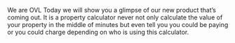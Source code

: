 We are OVL 
Today we will show you a glimpse of our new product that’s coming out. It is a property calculator never not only calculate the value of your property in the middle of minutes but even tell you you could be paying or you could charge depending on who is using this calculator.

